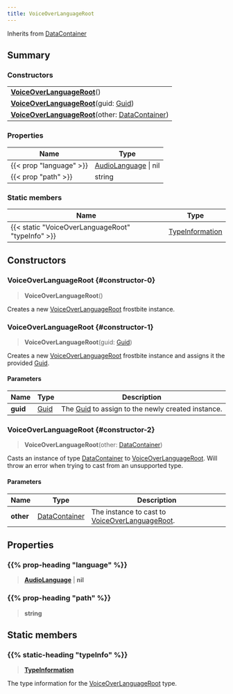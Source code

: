 ```yaml
---
title: VoiceOverLanguageRoot
---
```


Inherits from [DataContainer](/vext/ref/shared/type/datacontainer)

## Summary

### Constructors

|  |
| --- |
| **[VoiceOverLanguageRoot](#constructor-0)**() |
| **[VoiceOverLanguageRoot](#constructor-1)**(guid: [Guid](/vext/ref/shared/type/guid)) |
| **[VoiceOverLanguageRoot](#constructor-2)**(other: [DataContainer](/vext/ref/shared/type/datacontainer)) |

### Properties

| Name | Type |
| ---- | ---- |
| {{< prop "language" >}} | [AudioLanguage](/vext/ref/fb/audiolanguage) \| nil |
| {{< prop "path" >}} | string |

### Static members

| Name | Type |
| ---- | ---- |
| {{< static "VoiceOverLanguageRoot" "typeInfo" >}} | [TypeInformation](/vext/ref/shared/type/typeinformation) |

## Constructors

### VoiceOverLanguageRoot {#constructor-0}

> **VoiceOverLanguageRoot**()

Creates a new [VoiceOverLanguageRoot](/vext/ref/fb/voiceoverlanguageroot) frostbite instance.

### VoiceOverLanguageRoot {#constructor-1}

> **VoiceOverLanguageRoot**(guid: [Guid](/vext/ref/shared/type/guid))

Creates a new [VoiceOverLanguageRoot](/vext/ref/fb/voiceoverlanguageroot) frostbite instance and assigns it the provided [Guid](/vext/ref/shared/type/guid).

#### Parameters

| Name | Type | Description |
| ---- | ---- | ----------- |
| **guid** | [Guid](/vext/ref/shared/type/guid) | The [Guid](/vext/ref/shared/type/guid) to assign to the newly created instance. |

### VoiceOverLanguageRoot {#constructor-2}

> **VoiceOverLanguageRoot**(other: [DataContainer](/vext/ref/shared/type/datacontainer))

Casts an instance of type [DataContainer](/vext/ref/shared/type/datacontainer) to [VoiceOverLanguageRoot](/vext/ref/fb/voiceoverlanguageroot). Will throw an error when trying to cast from an unsupported type.

#### Parameters

| Name | Type | Description |
| ---- | ---- | ----------- |
| **other** | [DataContainer](/vext/ref/shared/type/datacontainer) | The instance to cast to [VoiceOverLanguageRoot](/vext/ref/fb/voiceoverlanguageroot). |

## Properties

### {{% prop-heading "language" %}}

> **[AudioLanguage](/vext/ref/fb/audiolanguage)** \| **nil**

### {{% prop-heading "path" %}}

> **string**

## Static members

### {{% static-heading "typeInfo" %}}

> **[TypeInformation](/vext/ref/shared/type/typeinformation)**

The type information for the [VoiceOverLanguageRoot](/vext/ref/fb/voiceoverlanguageroot) type.

